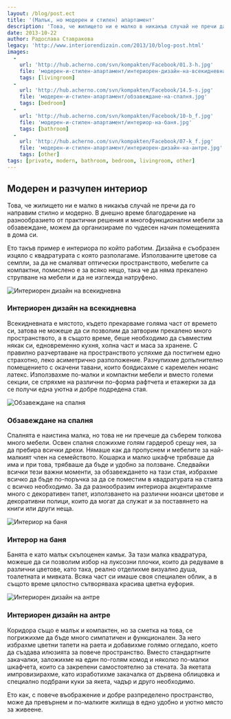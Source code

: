```yaml
---
layout: /blog/post.ect
title: '(Малък, но модерен и стилен) апартамент'
description: 'Това, че жилището ни е малко в никакъв случай не пречи да го направим стилно и модерно.Ето такъв пример е интериора по който работим. Дизайна е съобразен изцяло с квадратурата с която разполагаме. Използваните цветове са семпли, за да не смаляват оптически пространството, мебелите са компактни, помислено е за всяко нещо, така че да няма прекалено струпване на мебели и да не изглежда натруфено.'
date: 2013-10-22
author: Радослава Ставракова
legacy: 'http://www.interiorendizain.com/2013/10/blog-post.html'
images:
  -
    url: 'http://hub.acherno.com/svn/kompakten/Facebook/01.3-h.jpg'
    file: 'модерен-и-стилен-апартамент/интериорен-дизайн-на-всекидневна.jpg'
    tags: [livingroom]
  -
    url: 'http://hub.acherno.com/svn/kompakten/Facebook/14.5-s.jpg'
    file: 'модерен-и-стилен-апартамент/обзавеждане-на-спалня.jpg'
    tags: [bedroom]
  -
    url: 'http://hub.acherno.com/svn/kompakten/Facebook/10-b_f.jpg'
    file: 'модерен-и-стилен-апартамент/интериор-на-баня.jpg'
    tags: [bathroom]
  -
    url: 'http://hub.acherno.com/svn/kompakten/Facebook/07-k_f.jpg'
    file: 'модерен-и-стилен-апартамент/интериорен-дизайн-на-антре.jpg'
    tags: [other]
tags: [private, modern, bathroom, bedroom, livingroom, other]
---
```

## **Модерен и разчупен** интериор
Това, че жилището ни е малко в никакъв случай не пречи да го направим стилно и модерно. В днешно време благодарение на разнообразието от практични решения и многофункционални мебели за обзавеждане, можем да организираме по чудесен начин помещенията в дома си.

Ето такъв пример е интериора по който работим. Дизайна е съобразен изцяло с квадратурата с която разполагаме. Използваните цветове са семпли, за да не смаляват оптически пространството, мебелите са компактни, помислено е за всяко нещо, така че да няма прекалено струпване на мебели и да не изглежда натруфено.

![Интериорен дизайн на всекидневна](модерен-и-стилен-апартамент/интериорен-дизайн-на-всекидневна.jpg)
### Интериорен дизайн на **всекидневна**

Всекидневната е мястото, където прекарваме голяма част от времето си, затова не можеше да си позволим да затворим прекалено много пространството, а в същото време, беше необходимо да съвместим някак си, едновременно кухня, холна част и маса за хранене. С правилно разчертаване на пространството успяхме да постигнем едно страхотно, леко асиметрично разположение. Разчупихме допълнително помещението с окачени тавани, които боядисахме с каремелен нюанс латекс. Използвахме по-малки и компактни мебели и вместо големи секции, се спряхме на различни по-форма рафтчета и етажерки за да се получи една уютна и добре подредена стая.

![Обзавеждане на спалня](модерен-и-стилен-апартамент/обзавеждане-на-спалня.jpg)
### Обзавеждане на **спалня**

Спалнята е наистина малка, но това не ни пречеше да съберем толкова много мебели. Освен спалня сложихме голям гардероб срещу нея, за да пребира всички дрехи. Нямаше как да пропуснем и мебелите за най-малкият член на семейството. Кошарка и малко шкафче трябваше да има и при това, трябваше да бъде и удобно за ползване. Следвайки всички тези важни моменти, за обзавеждането на тази стая, избрахме всичко да бъде по-поръчка за да се поместим в квадратурата на стаята с всичко необходимо. За да разнообразим интериора акцентирахме много с декоративен тапет, използването на различни нюанси цветове и декоративни полици, които да могат да служат и за поставянето на книги или други неща.

![Интериор на баня](модерен-и-стилен-апартамент/интериор-на-баня.jpg)
### Интерор на **баня**

Банята е като малък скъпоценен камък. За тази малка квадратура, можеше да си позволим избор на луксозни плочки, които да редуваме в различни цветове, като така, реално отделихме визуално душа, тоалетната и мивката. Всяка част си имаше своя специален облик, а в същото време цялостно сътворяваха красива цветна еуфория.

![Интериорен дизайн на антре](модерен-и-стилен-апартамент/интериорен-дизайн-на-антре.jpg)
### Интериорен дизайн на **антре**

Коридора също е малък и компактен, но за сметка на това, се погрижихме да бъде много симпатичен и функционален. За него избрахме цветни тапети на раета и добавихме голямо огледало, което да създава илюзията за повече пространство. Вместо стандартните закачалки, заложихме на един по-голям комод и няколко по-малки шкафчета, които са закрепени самостоятелно за стената. За якетата импровизирахме, като изработихме закачалка от дървена облицовка и специално подбрани куки за якета, чадър и друго необходимо.

Ето как, с повече въображение и добре разпределено пространство, може да превърнем и по-малките жилища в едно удобно и уютно място за живеене.